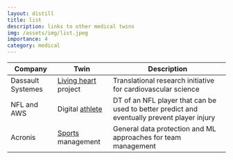 ```yaml
---
layout: distill
title: list
description: links to other medical twins
img: /assets/img/list.jpeg
importance: 4
category: medical
---
```


| Company           | Twin       | Description |
|------------------ |----------- |------------- |
| Dassault Systemes | [Living heart](https://3dexperiencelab.3ds.com/en/projects/life/living-heart/) project | Translational research initiative for cardiovascular science        | 
|  NFL and AWS     | Digital [athlete](https://www.nfl.com/playerhealthandsafety/equipment-and-innovation/aws-partnership/digital-athlete-spot)     |  DT of an NFL player that can be used to better predict and eventually prevent player injury    | 
|  Acronis  |    [Sports](https://www.acronis.com/en-eu/sports/) management | General data protection and ML approaches for team management | 